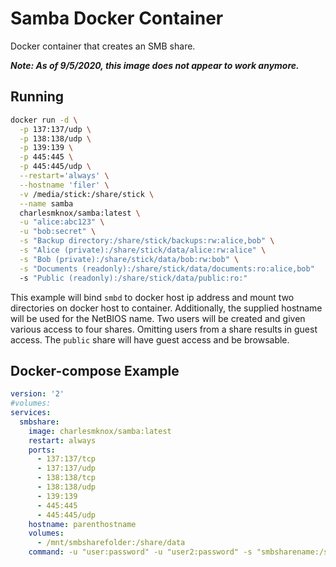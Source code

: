 # Samba Docker Container

Docker container that creates an SMB share.

***Note: As of 9/5/2020, this image does not appear to work anymore.***

## Running

```bash
docker run -d \
  -p 137:137/udp \
  -p 138:138/udp \
  -p 139:139 \
  -p 445:445 \
  -p 445:445/udp \
  --restart='always' \
  --hostname 'filer' \
  -v /media/stick:/share/stick \
  --name samba
  charlesmknox/samba:latest \
  -u "alice:abc123" \
  -u "bob:secret" \
  -s "Backup directory:/share/stick/backups:rw:alice,bob" \
  -s "Alice (private):/share/stick/data/alice:rw:alice" \
  -s "Bob (private):/share/stick/data/bob:rw:bob" \
  -s "Documents (readonly):/share/stick/data/documents:ro:alice,bob"
  -s "Public (readonly):/share/stick/data/public:ro:"
```

This example will bind `smbd` to docker host ip address
and mount two directories on docker host to container.
Additionally, the supplied hostname will be used for the NetBIOS name.
Two users will be created and given various access to four shares.
Omitting users from a share results in guest access.
The `public` share will have guest access and be browsable.

## Docker-compose Example

```yml
version: '2'
#volumes:
services:
  smbshare:
    image: charlesmknox/samba:latest
    restart: always
    ports:
      - 137:137/tcp
      - 137:137/udp
      - 138:138/tcp
      - 138:138/udp
      - 139:139
      - 445:445
      - 445:445/udp
    hostname: parenthostname
    volumes:
      - /mnt/smbsharefolder:/share/data
    command: -u "user:password" -u "user2:password" -s "smbsharename:/share/data:rw:user,user2"
```
